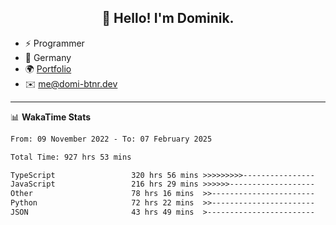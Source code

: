 <h2 align="center">👋 Hello! I'm Dominik.</h2>

- ⚡ Programmer
- 📍 Germany
- 🌍 [Portfolio](https://domi-btnr.dev)
- ✉️ [me@domi-btnr.dev](mailto://me@domi-btnr.dev)

---
📊 **WakaTime Stats**
<!--START_SECTION:waka-->

```txt
From: 09 November 2022 - To: 07 February 2025

Total Time: 927 hrs 53 mins

TypeScript                 320 hrs 56 mins >>>>>>>>>----------------   34.59 %
JavaScript                 216 hrs 29 mins >>>>>>-------------------   23.33 %
Other                      78 hrs 16 mins  >>-----------------------   08.43 %
Python                     72 hrs 22 mins  >>-----------------------   07.80 %
JSON                       43 hrs 49 mins  >------------------------   04.72 %
```

<!--END_SECTION:waka-->
